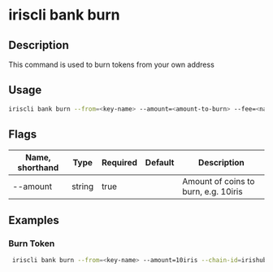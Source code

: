 # iriscli bank burn

## Description

This command is used to burn tokens from your own address

## Usage

```bash
iriscli bank burn --from=<key-name> --amount=<amount-to-burn> --fee=<native-fee> --chain-id=<chain-id>
```

## Flags

| Name, shorthand  | Type   | Required | Default | Description                          |
| ---------------- | ------ | -------- | ------- | ------------------------------------ |
| --amount         | string | true     |         | Amount of coins to burn, e.g. 10iris |

## Examples

### Burn Token

```bash
 iriscli bank burn --from=<key-name> --amount=10iris --chain-id=irishub --fee=0.3iris
```
